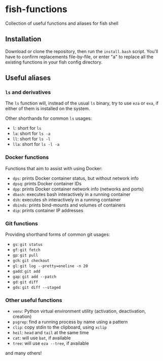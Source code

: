 # fish-functions

Collection of useful functions and aliases for fish shell

## Installation

Download or clone the repository, then run the `install.bash` script. You'll
have to confirm replacements file-by-file, or enter "a" to replace all the
existing functions in your fish config directory.

## Useful aliases

### `ls` and derivatives

The `ls` function will, instead of the usual `ls` binary, try to use `eza` or `exa`,
if either of them is installed on the system.

Other shorthands for common `ls` usages:
- `l`: short for `ls`
- `la`: short for `ls -a`
- `ll`: short for `ls -l`
- `lla`: short for `ls -l -a`

### Docker functions

Functions that aim to assist with using Docker:
- `dps`: prints Docker container status, but without network info
- `dpsq`: prints Docker container IDs
- `dpp`: prints Docker container network info (networks and ports)
- `dbash`: executes bash interactively in a running container
- `dsh`: executes sh interactively in a running container
- `dbinds`: prints bind-mounts and volumes of containers
- `dip`: prints container IP addresses

### Git functions

Providing shorthand forms of common git usages:
- `gs`: `git status`
- `gf`: `git fetch`
- `gp`: `git pull`
- `gch`: `git checkout`
- `gl`: `git log --pretty=oneline -n 20`
- `gadd`: `git add`
- `gap`: `git add --patch`
- `gd`: `git diff`
- `gds`: `git diff --staged`

### Other useful functions

- `venv`: Python virtual environment utility (activation, deactivation, creation)
- `psgrep`: find a running process by name using a pattern
- `clip`: copy stdin to the clipboard, using `xclip`
- `heil`: `head` and `tail` at the same time
- `cat`: will use `bat`, if available
- `tree`: will use `eza --tree`, if available

and many others!
